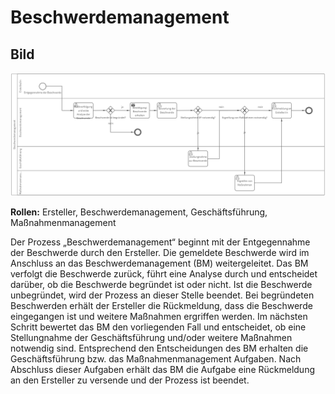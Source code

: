 # Beschwerdemanagement
## Bild
<img src="./beschwerdemanagement.PNG">

**Rollen:** Ersteller, Beschwerdemanagement, Geschäftsführung, Maßnahmenmanagement

Der Prozess „Beschwerdemanagement“ beginnt mit der Entgegennahme der Beschwerde durch den Ersteller. Die gemeldete Beschwerde wird im Anschluss an das Beschwerdemanagement (BM) weitergeleitet. Das BM verfolgt die Beschwerde zurück, führt eine Analyse durch und entscheidet darüber, ob die Beschwerde begründet ist oder nicht. Ist die Beschwerde unbegründet, wird der Prozess an dieser Stelle beendet. 
Bei begründeten Beschwerden erhält der Ersteller die Rückmeldung, dass die Beschwerde eingegangen ist und weitere Maßnahmen ergriffen werden. 
Im nächsten Schritt bewertet das BM den vorliegenden Fall und entscheidet, ob eine Stellungnahme der Geschäftsführung und/oder weitere Maßnahmen notwendig sind. Entsprechend den Entscheidungen des BM erhalten die Geschäftsführung bzw. das Maßnahmenmanagement Aufgaben. Nach Abschluss dieser Aufgaben erhält das BM die Aufgabe eine Rückmeldung an den Ersteller zu versende und der Prozess ist beendet.